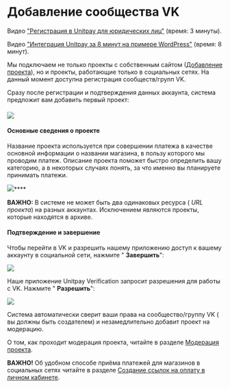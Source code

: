 # Добавление сообщества VK

Видео ["Регистрация в Unitpay для юридических лиц"](https://youtu.be/M-bj_1IPhMk) \(время: 3 минуты\).

Видео ["Интеграция Unitpay за 8 минут на примере WordPress"](https://youtu.be/OLaqXdp4EIY) \(время: 8 минут\).

Мы подключаем не только проекты с собственным сайтом \([Добавление проекта](./)\), но и проекты, работающие только в социальных сетях. На данный момент доступна регистрация сообществ/групп VK.

Сразу после регистрации и подтверждения данных аккаунта, система предложит вам добавить первый проект:

#### 

#### ![](https://d33v4339jhl8k0.cloudfront.net/docs/assets/551a91dbe4b0221aadf24410/images/5e590fb604286364bc95fee3/file-2Vyk3thLnE.png)

#### Основные сведения о проекте

Название проекта используется при совершении платежа в качестве основной информации о названии магазина, в пользу которого мы проводим платеж. Описание проекта поможет быстро определить вашу категорию, а в некоторых случаях понять, за что именно вы планируете принимать платежи.

![](https://d33v4339jhl8k0.cloudfront.net/docs/assets/551a91dbe4b0221aadf24410/images/5e677ec204286364bc967792/file-GbUJEOT4Ke.png)\*\*\*\*

**ВАЖНО:** В системе не может быть два одинаковых ресурса \( _URL проекта_\) на разных аккаунтах. Исключением являются проекты, которые находятся в архиве.

#### 

#### Подтверждение и завершение

Чтобы перейти в VK и разрешить нашему приложению доступ к вашему аккаунту в социальной сети, нажмите " **Завершить**":

![](https://d33v4339jhl8k0.cloudfront.net/docs/assets/551a91dbe4b0221aadf24410/images/5e6780632c7d3a7e9ae8efc7/file-dbyn7uPUAM.png)

Наше приложение Unitpay Verification запросит разрешения для работы с VK. Нажмите " **Разрешить**":

![](https://d33v4339jhl8k0.cloudfront.net/docs/assets/551a91dbe4b0221aadf24410/images/5e6781862c7d3a7e9ae8efd9/file-Pi4wy4LnyD.png)

Система автоматически сверит ваши права на сообщество/группу VK \( вы должны быть создателем\) и незамедлительно добавит проект на модерацию.

О том, как проходит модерация проекта, читайте в разделе [Модерация проекта](../moderation.md).

**ВАЖНО!** Об удобном способе приёма платежей для магазинов в социальных сетях читайте в разделе [Создание ссылок на оплату в личном кабинете](../../payments/payment-links.md).

